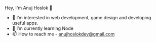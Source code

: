 Hey, I'm Anuj Hoslok 👋

- 👀 I’m interested in web development, game design and developing useful apps.
- 🌱 I’m currently learning Node
- 📫 How to reach me - anujhoslokdev@gmail.com

